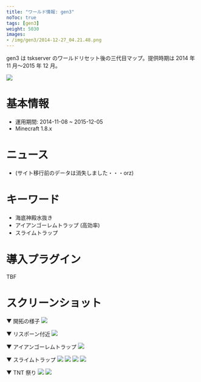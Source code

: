 ```yaml
---
title: "ワールド情報: gen3"
noToc: true
tags: [gen3]
weight: 5030
images:
- /img/gen3/2014-12-27_04.21.48.png
---
```


gen3 は tskserver のワールドリセット後の三代目マップ。提供時期は 2014 年 11 月～2015 年 12 月。
<!--more-->

![](/img/gen3/2014-12-27_04.21.48.png)

# 基本情報
- 運用期間: 2014-11-08 ~ 2015-12-05
- Minecraft 1.8.x

# ニュース
- (サイト移行前のデータは消失しました・・・orz)

# キーワード
- 海底神殿水抜き
- アイアンゴーレムトラップ (高効率)
- スライムトラップ

# 導入プラグイン
TBF

# スクリーンショット
▼ 開拓の様子
![](/img/gen3/2014-12-20_00.06.02.png)

▼ リスポーン付近
![](/img/gen3/2014-12-27_04.21.48.png)

▼ アイアンゴーレムトラップ
![](/img/gen3/2014-12-22_19.47.17.png)

▼ スライムトラップ
![](/img/gen3/2015-01-02_20.45.33.png)
![](/img/gen3/2015-01-05_15.49.26.png)
![](/img/gen3/2015-01-18_02.18.46.png)
![](/img/gen3/2015-01-20_00.45.30.png)

▼ TNT 祭り
![](/img/gen3/2015-12-05_22.26.22.png)
![](/img/gen3/2015-12-05_23.32.25.png)
